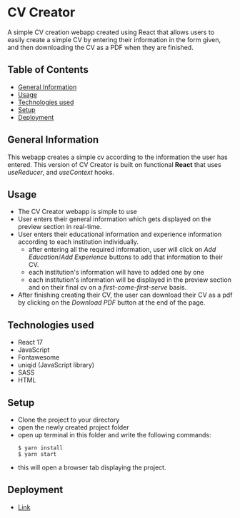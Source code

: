 # CV Creator

A simple CV creation webapp created using React that allows users to easily create a simple CV by entering their information in the form given, and then downloading the CV as a PDF when they are finished.

## Table of Contents

- [General Information](#general-information)
- [Usage](#usage)
- [Technologies used](#technologies-used)
- [Setup](#setup)
- [Deployment](#deployment)

## General Information

This webapp creates a simple cv according to the information the user has entered. This version of CV Creator is built on functional **React** that uses _useReducer_, and _useContext_ hooks.

## Usage

- The CV Creator webapp is simple to use
- User enters their general information which gets displayed on the preview section in real-time.
- User enters their educational information and experience information according to each institution individually.
  - after entering all the required information, user will click on _Add Education_/_Add Experience_ buttons to add that information to their CV.
  - each institution's information will have to added one by one
  - each institution's information will be displayed in the preview section and on their final cv on a _first-come-first-serve_ basis.
- After finishing creating their CV, the user can download their CV as a pdf by clicking on the _Download PDF_ button at the end of the page.

## Technologies used

- React 17
- JavaScript
- Fontawesome
- uniqid (JavaScript library)
- SASS
- HTML

## Setup

- Clone the project to your directory
- open the newly created project folder
- open up terminal in this folder and write the following commands:
  ```
  $ yarn install
  $ yarn start
  ```
- this will open a browser tab displaying the project.

## Deployment

- [Link](https://f-saeed.github.io/cv-creator-useReducer-useContext/)
